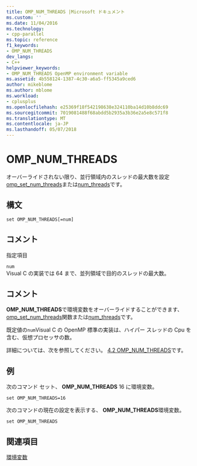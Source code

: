 ```yaml
---
title: OMP_NUM_THREADS |Microsoft ドキュメント
ms.custom: ''
ms.date: 11/04/2016
ms.technology:
- cpp-parallel
ms.topic: reference
f1_keywords:
- OMP_NUM_THREADS
dev_langs:
- C++
helpviewer_keywords:
- OMP_NUM_THREADS OpenMP environment variable
ms.assetid: 4b558124-1387-4c30-a6a5-ff5345a9ced6
author: mikeblome
ms.author: mblome
ms.workload:
- cplusplus
ms.openlocfilehash: e25369f18f542198638e324110ba14d10b8ddc69
ms.sourcegitcommit: 7019081488f68abdd5b2935a3b36e2a5e8c571f8
ms.translationtype: MT
ms.contentlocale: ja-JP
ms.lasthandoff: 05/07/2018
---
```

# <a name="ompnumthreads"></a>OMP_NUM_THREADS
オーバーライドされない限り、並行領域内のスレッドの最大数を設定[omp_set_num_threads](../../../parallel/openmp/reference/omp-set-num-threads.md)または[num_threads](../../../parallel/openmp/reference/num-threads.md)です。  
  
## <a name="syntax"></a>構文  
  
```  
set OMP_NUM_THREADS[=num]  
```  
  
## <a name="remarks"></a>コメント  
 指定項目  
  
 `num`  
 Visual C の実装では 64 まで、並列領域で目的のスレッドの最大数。  
  
## <a name="remarks"></a>コメント  
 **OMP_NUM_THREADS**で環境変数をオーバーライドすることができます、 [omp_set_num_threads](../../../parallel/openmp/reference/omp-set-num-threads.md)関数または[num_threads](../../../parallel/openmp/reference/num-threads.md)です。  
  
 既定値の`num`Visual C の OpenMP 標準の実装は、ハイパー スレッドの Cpu を含む、仮想プロセッサの数。  
  
 詳細については、次を参照してください。 [4.2 OMP_NUM_THREADS](../../../parallel/openmp/4-2-omp-num-threads.md)です。  
  
## <a name="example"></a>例  
 次のコマンド セット、 **OMP_NUM_THREADS** 16 に環境変数。  
  
```  
set OMP_NUM_THREADS=16  
```  
  
 次のコマンドの現在の設定を表示する、 **OMP_NUM_THREADS**環境変数。  
  
```  
set OMP_NUM_THREADS  
```  
  
## <a name="see-also"></a>関連項目  
 [環境変数](../../../parallel/openmp/reference/openmp-environment-variables.md)